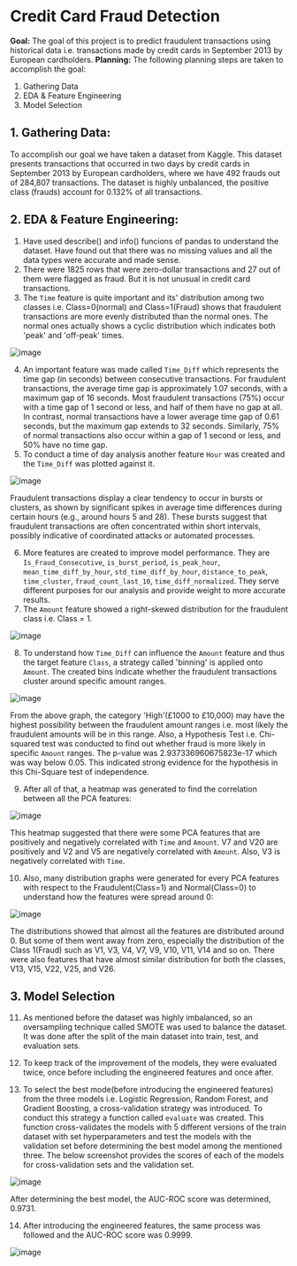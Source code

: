 # Credit Card Fraud Detection
**Goal:** The goal of this project is to predict fraudulent transactions using historical data i.e. transactions made by credit cards in September 2013 by European cardholders.
**Planning:** The following planning steps are taken to accomplish the goal:
1. Gathering Data
2. EDA & Feature Engineering
3. Model Selection

## 1. Gathering Data:
To accomplish our goal we have taken a dataset from Kaggle. This dataset presents transactions that occurred in two days by credit cards in September 2013 by European cardholders, where we have 492 frauds out of 284,807 transactions. The dataset is highly unbalanced, the positive class (frauds) account for 0.132% of all transactions.

## 2. EDA & Feature Engineering:
1. Have used describe() and info() funcions of pandas to understand the dataset. Have found out that there was no missing values and all the data types were accurate and made sense.
2. There were 1825 rows that were zero-dollar transactions and 27 out of them were flagged as fraud. But it is not unusual in credit card transactions.
3. The ```Time``` feature is quite important and its' distribution among two classes i.e. Class=0(normal) and Class=1(Fraud) shows that fraudulent transactions are more evenly distributed than the normal ones. The normal ones actually shows a cyclic distribution which indicates both 'peak' and 'off-peak' times.

![image](https://github.com/user-attachments/assets/fcf01da7-ca74-48fd-98c1-77aca37d156f)

4. An important feature was made called ```Time_Diff``` which represents the time gap (in seconds) between consecutive transactions. For fraudulent transactions, the average time gap is approximately 1.07 seconds, with a maximum gap of 16 seconds. Most fraudulent transactions (75%) occur with a time gap of 1 second or less, and half of them have no gap at all.
In contrast, normal transactions have a lower average time gap of 0.61 seconds, but the maximum gap extends to 32 seconds. Similarly, 75% of normal transactions also occur within a gap of 1 second or less, and 50% have no time gap.
5. To conduct a time of day analysis another feature ```Hour``` was created and the ```Time_Diff``` was plotted against it.

![image](https://github.com/user-attachments/assets/7c84c5d0-ef4c-4b58-a811-f2af43851521)

Fraudulent transactions display a clear tendency to occur in bursts or clusters, as shown by significant spikes in average time differences during certain hours (e.g., around hours 5 and 28). These bursts suggest that fraudulent transactions are often concentrated within short intervals, possibly indicative of coordinated attacks or automated processes.

6. More features are created to improve model performance. They are ```Is_Fraud_Consecutive```, ```is_burst_period```, ```is_peak_hour```, ```mean_time_diff_by_hour```, ```std_time_diff_by_hour```, ```distance_to_peak```, ```time_cluster```, ```fraud_count_last_10```, ```time_diff_normalized```. They serve different purposes for our analysis and provide weight to more accurate results.
7. The ```Amount``` feature showed a right-skewed distribution for the fraudulent class i.e. Class = 1.

![image](https://github.com/user-attachments/assets/182f5ced-e1cd-4947-b1de-ba45d5b010b1)

8. To understand how ```Time_Diff``` can influence the ```Amount``` feature and thus the target feature ```Class```, a strategy called 'binning' is applied onto ```Amount```. The created bins indicate whether the fraudulent transactions cluster around specific amount ranges.

![image](https://github.com/user-attachments/assets/1cfd4d39-982a-4e54-ae4f-7dd6cdd7adc6)

From the above graph, the category 'High'(£1000 to £10,000) may have the highest possibility between the fraudulent amount ranges i.e. most likely the fraudulent amounts will be in this range. Also, a Hypothesis Test i.e. Chi-squared test was conducted to find out whether fraud is more likely in specific ```Amount``` ranges. The p-value was 2.937336960675823e-17 which was way below 0.05. This indicated strong evidence for the hypothesis in this Chi-Square test of independence.

9. After all of that, a heatmap was generated to find the correlation between all the PCA features:

![image](https://github.com/user-attachments/assets/fbe32b1e-9062-494d-a4d7-da773923366e)

This heatmap suggested that there were some PCA features that are positively and negatively correlated with ```Time``` and ```Amount```. V7 and V20 are positively and V2 and V5 are negatively correlated with ```Amount```. Also, V3 is negatively correlated with ```Time```.

10. Also, many distribution graphs were generated for every PCA features with respect to the Fraudulent(Class=1) and Normal(Class=0) to understand how the features were spread around 0:

![image](https://github.com/user-attachments/assets/da6e687b-bf70-4839-a47c-e47566d94484)

The distributions showed that almost all the features are distributed around 0. But some of them went away from zero, especially the distribution of the Class 1(Fraud) such as V1, V3, V4, V7, V9, V10, V11, V14 and so on. There were also features that have almost similar distribution for both the classes, V13, V15, V22, V25, and V26.

## 3. Model Selection
11. As mentioned before the dataset was highly imbalanced, so an oversampling technique called SMOTE was used to balance the dataset. It was done after the split of the main dataset into train, test, and evaluation sets.

12. To keep track of the improvement of the models, they were evaluated twice, once before including the engineered features and once after.

13. To select the best mode(before introducing the engineered features) from the three models i.e. Logistic Regression, Random Forest, and Gradient Boosting, a cross-validation strategy was introduced. To conduct this strategy a function called ```evaluate``` was created. This function cross-validates the models with 5 different versions of the train dataset with set hyperparameters and test the models with the validation set before determining the best model among the mentioned three. The below screenshot provides the scores of each of the models for cross-validation sets and the validation set.

![image](https://github.com/user-attachments/assets/ea189b8e-7b99-4706-8f42-5d057aeafe2a)

After determining the best model, the AUC-ROC score was determined, 0.9731.

14. After introducing the engineered features, the same process was followed and the AUC-ROC score was 0.9999.

![image](https://github.com/user-attachments/assets/25f09f04-2ca9-49f0-a37b-7750b0658568)


